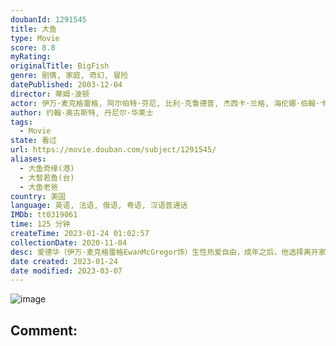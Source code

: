 ```yaml
---
doubanId: 1291545
title: 大鱼
type: Movie
score: 8.8
myRating: 
originalTitle: BigFish
genre: 剧情, 家庭, 奇幻, 冒险
datePublished: 2003-12-04
director: 蒂姆·波顿
actor: 伊万·麦克格雷格, 阿尔伯特·芬尼, 比利·克鲁德普, 杰西卡·兰格, 海伦娜·伯翰·卡特, 艾莉森·洛曼, 罗伯特·吉尔劳姆, 玛丽昂·歌迪亚, 马修·麦克格罗里, 大卫·丹曼, 米西·派勒, 卢顿·万恩怀特三世, 艾达·泰, 艾伦妮·泰, 史蒂夫·布西密, 丹尼·德维托, 迪普·罗伊, 海利·安妮·内尔森, 麦莉·赛勒斯, 拉塞尔·霍奇金森, 崔沃·加格农, .基斯·哈里斯, 扎克·哈内尔, 加里·牛顿
author: 约翰·奥古斯特, 丹尼尔·华莱士
tags:
  - Movie
state: 看过
url: https://movie.douban.com/subject/1291545/
aliases:
  - 大鱼奇缘(港)
  - 大智若鱼(台)
  - 大鱼老爸
country: 美国
language: 英语, 法语, 俄语, 粤语, 汉语普通话
IMDb: tt0319061
time: 125 分钟
createTime: 2023-01-24 01:02:57
collectionDate: 2020-11-04
desc: 爱德华（伊万·麦克格雷格EwanMcGregor饰）生性热爱自由，成年之后，他选择离开家乡，踏上了环游世界的旅程。一路上，爱德华遇见了各种各样稀奇古怪的角色，经历了无数精彩绝伦的的冒险，而他日后...
date created: 2023-01-24
date modified: 2023-03-07
---
```


![image](p692813374.jpg)

Comment:
---
